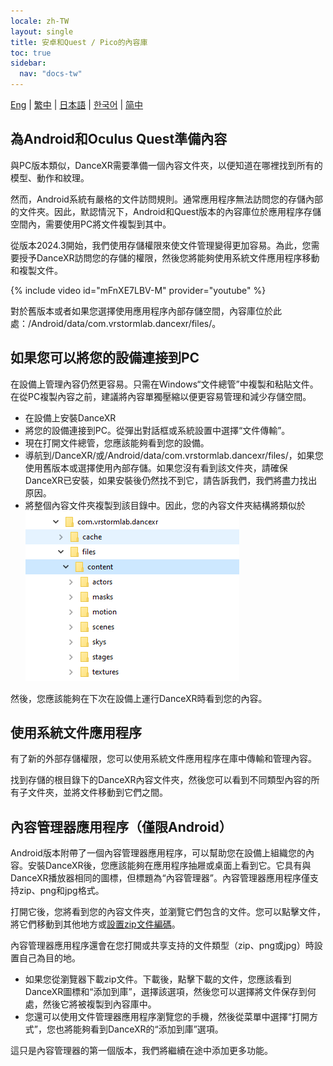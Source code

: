 ```yaml
---
locale: zh-TW
layout: single
title: 安卓和Quest / Pico的內容庫
toc: true
sidebar:
  nav: "docs-tw"
---
```

[Eng](/dancexr/content_android_quest) | [繁中](/tw/dancexr/content_android_quest) | [日本語](/jp/dancexr/content_android_quest) | [한국어](/kr/dancexr/content_android_quest) | [简中](/zh/dancexr/content_android_quest)

## 為Android和Oculus Quest準備內容

與PC版本類似，DanceXR需要準備一個內容文件夾，以便知道在哪裡找到所有的模型、動作和紋理。

然而，Android系統有嚴格的文件訪問規則。通常應用程序無法訪問您的存儲內部的文件夾。因此，默認情況下，Android和Quest版本的內容庫位於應用程序存儲空間內，需要使用PC將文件複製到其中。

從版本2024.3開始，我們使用存儲權限來使文件管理變得更加容易。為此，您需要授予DanceXR訪問您的存儲的權限，然後您將能夠使用系統文件應用程序移動和複製文件。

{% include video id="mFnXE7LBV-M" provider="youtube" %}

對於舊版本或者如果您選擇使用應用程序內部存儲空間，內容庫位於此處：/Android/data/com.vrstormlab.dancexr/files/。

## 如果您可以將您的設備連接到PC

在設備上管理內容仍然更容易。只需在Windows“文件總管”中複製和粘貼文件。在從PC複製內容之前，建議將內容單獨壓縮以便更容易管理和減少存儲空間。

* 在設備上安裝DanceXR
* 將您的設備連接到PC。從彈出對話框或系統設置中選擇“文件傳輸”。
* 現在打開文件總管，您應該能夠看到您的設備。
* 導航到/DanceXR/或/Android/data/com.vrstormlab.dancexr/files/，如果您使用舊版本或選擇使用內部存儲。如果您沒有看到該文件夾，請確保DanceXR已安裝，如果安裝後仍然找不到它，請告訴我們，我們將盡力找出原因。
* 將整個內容文件夾複製到該目錄中。因此，您的內容文件夾結構將類似於![example folder](/images/content_folder_android.png)

然後，您應該能夠在下次在設備上運行DanceXR時看到您的內容。

## 使用系統文件應用程序

有了新的外部存儲權限，您可以使用系統文件應用程序在庫中傳輸和管理內容。

找到存儲的根目錄下的DanceXR內容文件夾，然後您可以看到不同類型內容的所有子文件夾，並將文件移動到它們之間。

## 內容管理器應用程序（僅限Android）

Android版本附帶了一個內容管理器應用程序，可以幫助您在設備上組織您的內容。安裝DanceXR後，您應該能夠在應用程序抽屜或桌面上看到它。它具有與DanceXR播放器相同的圖標，但標題為“內容管理器”。內容管理器應用程序僅支持zip、png和jpg格式。

打開它後，您將看到您的內容文件夾，並瀏覽它們包含的文件。您可以點擊文件，將它們移動到其他地方或[設置zip文件編碼](features/zip_format)。

內容管理器應用程序還會在您打開或共享支持的文件類型（zip、png或jpg）時設置自己為目的地。

* 如果您從瀏覽器下載zip文件。下載後，點擊下載的文件，您應該看到DanceXR圖標和“添加到庫”，選擇該選項，然後您可以選擇將文件保存到何處，然後它將被複製到內容庫中。
* 您還可以使用文件管理器應用程序瀏覽您的手機，然後從菜單中選擇“打開方式”，您也將能夠看到DanceXR的“添加到庫”選項。

這只是內容管理器的第一個版本，我們將繼續在途中添加更多功能。